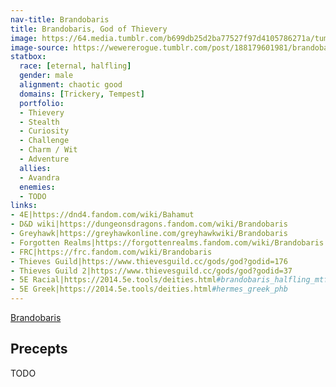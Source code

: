 ```yaml
---
nav-title: Brandobaris
title: Brandobaris, God of Thievery
image: https://64.media.tumblr.com/b699db25d2ba77527f97d4105786271a/tumblr_inline_p9lkwohbz81r9wm7d_400.jpg
image-source: https://wewererogue.tumblr.com/post/188179601981/brandobaris-a-patron-deity-for-thieves-from
statbox:
  race: [eternal, halfling]
  gender: male
  alignment: chaotic good
  domains: [Trickery, Tempest]
  portfolio:
  - Thievery
  - Stealth
  - Curiosity
  - Challenge
  - Charm / Wit
  - Adventure
  allies:
  - Avandra
  enemies:
  - TODO
links:
- 4E|https://dnd4.fandom.com/wiki/Bahamut
- D&D wiki|https://dungeonsdragons.fandom.com/wiki/Brandobaris
- Greyhawk|https://greyhawkonline.com/greyhawkwiki/Brandobaris
- Forgotten Realms|https://forgottenrealms.fandom.com/wiki/Brandobaris
- FRC|https://frc.fandom.com/wiki/Brandobaris
- Thieves Guild|https://www.thievesguild.cc/gods/god?godid=176
- Thieves Guild 2|https://www.thievesguild.cc/gods/god?godid=37
- 5E Racial|https://2014.5e.tools/deities.html#brandobaris_halfling_mtf
- 5E Greek|https://2014.5e.tools/deities.html#hermes_greek_phb
---
```


[Brandobaris](https://wewererogue.tumblr.com/post/188179601981/brandobaris-a-patron-deity-for-thieves-from)

## Precepts

TODO
